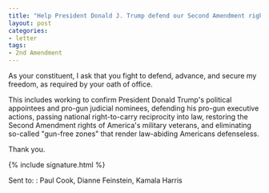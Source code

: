 ```yaml
---
title: "Help President Donald J. Trump defend our Second Amendment rights"
layout: post
categories:
- letter
tags:
- 2nd Amendment
---
```


As your constituent, I ask that you fight to defend, advance, and secure my freedom, as required by your oath of office.

This includes working to confirm President Donald Trump's political appointees and pro-gun judicial nominees, defending his pro-gun executive actions, passing national right-to-carry reciprocity into law, restoring the Second Amendment rights of America's military veterans, and eliminating so-called "gun-free zones" that render law-abiding Americans defenseless.

Thank you.

{% include signature.html %}

Sent to:
: Paul Cook, Dianne Feinstein, Kamala Harris
